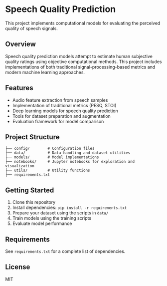 # Speech Quality Prediction

This project implements computational models for evaluating the perceived quality of speech signals.

## Overview

Speech quality prediction models attempt to estimate human subjective quality ratings using objective computational methods. This project includes implementations of both traditional signal-processing-based metrics and modern machine learning approaches.

## Features

- Audio feature extraction from speech samples
- Implementation of traditional metrics (PESQ, STOI)
- Deep learning models for speech quality prediction
- Tools for dataset preparation and augmentation
- Evaluation framework for model comparison

## Project Structure

```
├── config/        # Configuration files
├── data/          # Data handling and dataset utilities
├── models/        # Model implementations
├── notebooks/     # Jupyter notebooks for exploration and visualization
├── utils/         # Utility functions
├── requirements.txt
```

## Getting Started

1. Clone this repository
2. Install dependencies: `pip install -r requirements.txt`
3. Prepare your dataset using the scripts in `data/`
4. Train models using the training scripts
5. Evaluate model performance

## Requirements

See `requirements.txt` for a complete list of dependencies.

## License

MIT 